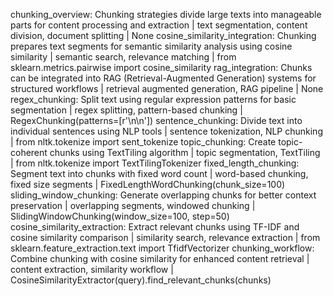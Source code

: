 chunking_overview: Chunking strategies divide large texts into manageable parts for content processing and extraction | text segmentation, content division, document splitting | None
cosine_similarity_integration: Chunking prepares text segments for semantic similarity analysis using cosine similarity | semantic search, relevance matching | from sklearn.metrics.pairwise import cosine_similarity
rag_integration: Chunks can be integrated into RAG (Retrieval-Augmented Generation) systems for structured workflows | retrieval augmented generation, RAG pipeline | None
regex_chunking: Split text using regular expression patterns for basic segmentation | regex splitting, pattern-based chunking | RegexChunking(patterns=[r'\n\n'])
sentence_chunking: Divide text into individual sentences using NLP tools | sentence tokenization, NLP chunking | from nltk.tokenize import sent_tokenize
topic_chunking: Create topic-coherent chunks using TextTiling algorithm | topic segmentation, TextTiling | from nltk.tokenize import TextTilingTokenizer
fixed_length_chunking: Segment text into chunks with fixed word count | word-based chunking, fixed size segments | FixedLengthWordChunking(chunk_size=100)
sliding_window_chunking: Generate overlapping chunks for better context preservation | overlapping segments, windowed chunking | SlidingWindowChunking(window_size=100, step=50)
cosine_similarity_extraction: Extract relevant chunks using TF-IDF and cosine similarity comparison | similarity search, relevance extraction | from sklearn.feature_extraction.text import TfidfVectorizer
chunking_workflow: Combine chunking with cosine similarity for enhanced content retrieval | content extraction, similarity workflow | CosineSimilarityExtractor(query).find_relevant_chunks(chunks)